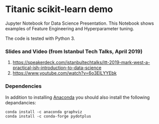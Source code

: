 # Titanic scikit-learn demo

Jupyter Notebook for Data Science Presentation. This Notebook shows examples of Feature Engineering and Hyperparameter tuning.

The code is tested with Python 3.

### Slides and Video (from Istanbul Tech Talks, April 2019)

1. https://speakerdeck.com/istanbultechtalks/itt-2019-mark-west-a-practical-ish-introduction-to-data-science
2. https://www.youtube.com/watch?v=6o3ElLYYEbk

### Dependencies

In addition to installing [Anaconda](https://www.anaconda.com/download) you should also install the following depandancies: 
```
conda install -c anaconda graphviz
conda install -c conda-forge pydotplus
```
